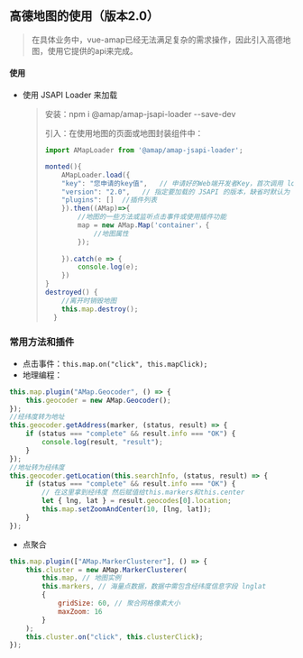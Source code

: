 ## 高德地图的使用（版本2.0）

> 在具体业务中，vue-amap已经无法满足复杂的需求操作，因此引入高德地图，使用它提供的api来完成。

#### 使用

- 使用 JSAPI Loader 来加载

  > 安装：npm i @amap/amap-jsapi-loader --save-dev
  >
  > 引入：在使用地图的页面或地图封装组件中：
  >
  > ```javascript
  > import AMapLoader from '@amap/amap-jsapi-loader';
  > 
  > monted(){
  >     AMapLoader.load({
  >     "key": "您申请的key值",   // 申请好的Web端开发者Key，首次调用 load 时必填
  >     "version": "2.0",   // 指定要加载的 JSAPI 的版本，缺省时默认为 1.4.15
  >     "plugins": []  //插件列表
  >     }).then((AMap)=>{
  >         //地图的一些方法或监听点击事件或使用插件功能
  >         map = new AMap.Map('container'，{
  > 			//地图属性
  >         });
  >         
  >     }).catch(e => {
  >         console.log(e);
  >     })
  > }
  > destroyed() {
  >     //离开时销毁地图
  >     this.map.destroy();
  >   }
  > ```
  >
  > 

### 常用方法和插件

- 点击事件：`this.map.on("click", this.mapClick); `
- 地理编程：

```javascript
this.map.plugin("AMap.Geocoder", () => {
    this.geocoder = new AMap.Geocoder();
});
//经纬度转为地址
this.geocoder.getAddress(marker, (status, result) => {
    if (status === "complete" && result.info === "OK") {
        console.log(result, "result");
    }
});
//地址转为经纬度
this.geocoder.getLocation(this.searchInfo, (status, result) => {
    if (status === "complete" && result.info === "OK") {
        // 在这里拿到经纬度 然后赋值给this.markers和this.center
        let { lng, lat } = result.geocodes[0].location;
        this.map.setZoomAndCenter(10, [lng, lat]);
    }
});
```

- 点聚合

```javascript
this.map.plugin(["AMap.MarkerClusterer"], () => {
    this.cluster = new AMap.MarkerClusterer(
        this.map, // 地图实例
        this.markers, // 海量点数据，数据中需包含经纬度信息字段 lnglat
        {
            gridSize: 60, // 聚合网格像素大小
            maxZoom: 16
        }
    );
    this.cluster.on("click", this.clusterClick);
});
```

